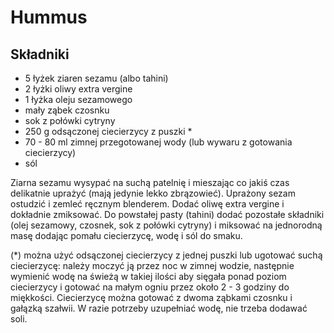 # Hummus

## Składniki

* 5 łyżek ziaren sezamu (albo tahini)
* 2 łyżki oliwy extra vergine
* 1 łyżka oleju sezamowego
* mały ząbek czosnku
* sok z połówki cytryny
* 250 g odsączonej ciecierzycy z puszki *
* 70 - 80 ml zimnej przegotowanej wody (lub wywaru z gotowania ciecierzycy)
* sól

Ziarna sezamu wysypać na suchą patelnię i mieszając co jakiś czas delikatnie uprażyć (mają jedynie lekko zbrązowieć). Uprażony sezam ostudzić i zemleć ręcznym blenderem. Dodać oliwę extra vergine i dokładnie zmiksować. Do powstałej pasty (tahini) dodać pozostałe składniki (olej sezamowy, czosnek, sok z połówki cytryny) i miksować na jednorodną masę dodając pomału ciecierzycę, wodę i sól do smaku.

(*) można użyć odsączonej ciecierzycy z jednej puszki lub ugotować suchą ciecierzycę: należy moczyć ją przez noc w zimnej wodzie, następnie wymienić wodę na świeżą w takiej ilości aby sięgała ponad poziom ciecierzycy i gotować na małym ogniu przez około 2 - 3 godziny do miękkości. Ciecierzycę można gotować z dwoma ząbkami czosnku i gałązką szałwii. W razie potrzeby uzupełniać wodę, nie trzeba dodawać soli.